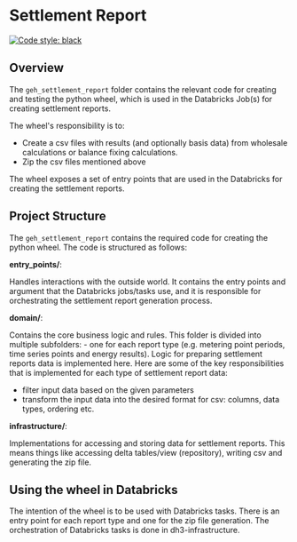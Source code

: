 # Settlement Report

[![Code style: black](https://img.shields.io/badge/code%20style-black-000000.svg)](https://github.com/psf/black)

## Overview

The `geh_settlement_report` folder contains the relevant code for creating and testing the python wheel, which is used in the Databricks Job(s) for creating settlement reports.

The wheel's responsibility is to:

- Create a csv files with results (and optionally basis data) from wholesale calculations or balance fixing calculations.
- Zip the csv files mentioned above

The wheel exposes a set of entry points that are used in the Databricks for creating the settlement reports.

## Project Structure

The `geh_settlement_report` contains the required code for creating the python wheel. The code is structured as follows:

**entry_points/**:

Handles interactions with the outside world. It contains the entry points and argument that the Databricks jobs/tasks use, and it is responsible for orchestrating the settlement report generation process.

**domain/**:

Contains the core business logic and rules. This folder is divided into multiple subfolders: - one for each report type (e.g. metering point periods, time series points and energy results). Logic for preparing settlement reports data is implemented here. Here are some of the key responsibilities that is implemented for each type of settlement report data:

- filter input data based on the given parameters
- transform the input data into the desired format for csv: columns, data types, ordering etc.

**infrastructure/**:

Implementations for accessing and storing data for settlement reports. This means things like accessing delta tables/view (repository), writing csv and generating the zip file.

## Using the wheel in Databricks

The intention of the wheel is to be used with Databricks tasks. There is an entry point for each report type and one for the zip file generation. The orchestration of Databricks tasks is done in dh3-infrastructure.
